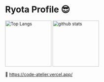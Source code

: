 # Ryota Profile :sunglasses:

<p align="left"> 
  <!-- ソースコード統計 -->
  <img alt="Top Langs" height="150px" src="https://github-readme-stats.vercel.app/api/top-langs/?username=ryota-sb&layout=compact&count_private=true&show_icons=true&show_icons=true&theme=tokyonight" />
  
  <!-- リポジトリステータス -->
  <img alt="github stats" height="150px" src="https://github-readme-stats.vercel.app/api?username=ryota-sb&count_private=true&show_icons=true&show_icons=true&theme=tokyonight" />
</p>

:page_facing_up: https://code-atelier.vercel.app/
